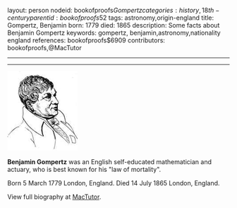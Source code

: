 layout: person
nodeid: bookofproofs$Gompertz
categories: history,18th-century
parentid: bookofproofs$52
tags: astronomy,origin-england
title: Gompertz, Benjamin
born: 1779
died: 1865
description: Some facts about Benjamin Gompertz
keywords: gompertz, benjamin,astronomy,nationality england
references: bookofproofs$6909
contributors: bookofproofs,@MacTutor

---


---

![Gompertz.jpg](https://github.com/bookofproofs/bookofproofs.github.io/blob/main/_sources/_assets/images/portraits/Gompertz.jpg?raw=true)

**Benjamin Gompertz**  was an English self-educated mathematician and actuary, who is best known for his "law of mortality".

Born 5 March 1779 London, England. Died 14 July 1865 London, England.


View full biography at [MacTutor](https://mathshistory.st-andrews.ac.uk/Biographies/Gompertz/).
